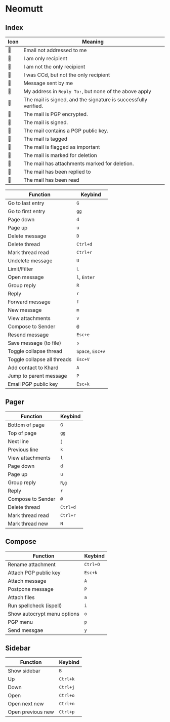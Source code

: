 # Neomutt

## Index

| Icon | Meaning         |
| ---- | --------------- |
|     | Email not addressed to me |
|     | I am only recipient |
|     | I am not the only recipient |
|     | I was CCd, but not the only recipient|
|     | Message sent by me |
|     | My address in `Reply To:`, but none of the above apply |
|     | The mail is signed, and the signature is successfully verified.|
|     | The mail is PGP encrypted. |
|     | The mail is signed. |
|     | The mail contains a PGP public key.|
|     | The mail is tagged |
|     | The mail is flagged as important|
|     | The mail is marked for deletion | 
|     | The mail has attachments marked for deletion. |
|     | The mail has been replied to |
|     | The mail has been read |


| Function                      | Keybind         |
| ----------------------------- | --------------- |
| Go to last entry              | `G`         |
| Go to first entry             | `gg`    |
| Page down                     | `d`    |
| Page up                       | `u`    |
| Delete message                | `D`    |
| Delete thread                 | `Ctrl+d`|
| Mark thread read              | `Ctrl+r`|
| Undelete message              | `U`    |
| Limit/Filter                  | `L`    |
| Open message                  | `l`, `Enter`    |
| Group reply                   | `R`    |
| Reply                         | `r`    |
| Forward message               | `f`    |
| New message                   | `m`    |
| View attachments              | `v`    |
| Compose to Sender             | `@`    |
| Resend message                | `Esc+e`|
| Save message (to file)        | `s`    |
| Toggle collapse thread        | `Space`, `Esc+v`|
| Toggle collapse all threads   | `Esc+V`|
| Add contact to Khard          | `A`    |
| Jump to parent message        | `P`    |
| Email PGP public key          | `Esc+k`|


## Pager

| Function                      | Keybind         |
| ----------------------------- | --------------- |
| Bottom of page                | `G`         |
| Top of page                   | `gg`    |
| Next line                     | `j`    |
| Previous line                 | `k`    |
| View attachments              | `l`    |
| Page down                     | `d`    |
| Page up                       | `u`    |
| Group reply                   | `R`,`g`|
| Reply                         | `r`    |
| Compose to Sender             | `@`    |
| Delete thread                 | `Ctrl+d`|
| Mark thread read              | `Ctrl+r`|
| Mark thread new               | `N`|


## Compose

| Function                      | Keybind         |
| ----------------------------- | --------------- |
| Rename attachment             | `Ctrl+O`        |
| Attach PGP public key         | `Esc+k`         |
| Attach message                | `A`             |
| Postpone message              | `P`             |
| Attach files                  | `a`             |
| Run spellcheck (ispell)       | `i`             |
| Show autocrypt menu options   | `o`             |
| PGP menu                      | `p`             |
| Send messgae                  | `y`             |

## Sidebar

| Function                      | Keybind         |
| ----------------------------- | --------------- |
| Show sidebar                  | `B`         |
| Up                            | `Ctrl+k` |
| Down                          | `Ctrl+j` | 
| Open                          | `Ctrl+o` | 
| Open next new                 | `Ctrl+n` | 
| Open previous new             | `Ctrl+p` | 
